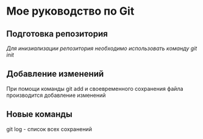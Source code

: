 # Мое руководство по Git

## Подготовка репозитория
  *Для инизиализации репозитория необходимо использовать команду git init*

## Добавление изменений

 При помощи команды git add и своевременного сохранения файла производится добавление изменений

## Новые команды

git log - список всех сохранений
